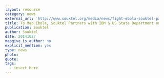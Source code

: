 ```yaml
---
layout: resource
category: news
external_url: 'http://www.souktel.org/media/news/fight-ebola-souktel-partners-ibm-us-state-department-big-data-mapping'
title: To Map Ebola, Souktel Partners with IBM & US State Department on Big Data Mapping
publication: Souktel
author: Souktel
date: 20141027
mapgive_is_author: no
explicit_mention: yes
type: news
photo:
quote:
tags:
  - insert here
---
```

